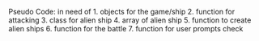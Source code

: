 Pseudo Code: in need of
    1. objects for the game/ship
    2. function for attacking
    3. class for alien ship
    4. array of alien ship 
    5. function to create alien ships 
    6. function for the battle
    7. function for user prompts check